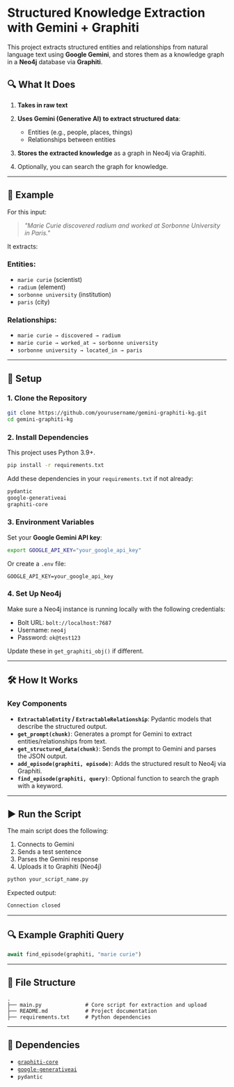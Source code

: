 

# Structured Knowledge Extraction with Gemini + Graphiti

This project extracts structured entities and relationships from natural language text using **Google Gemini**, and stores them as a knowledge graph in a **Neo4j** database via **Graphiti**.

## 🔍 What It Does

1. **Takes in raw text**
2. **Uses Gemini (Generative AI) to extract structured data**:

   * Entities (e.g., people, places, things)
   * Relationships between entities
3. **Stores the extracted knowledge** as a graph in Neo4j via Graphiti.
4. Optionally, you can search the graph for knowledge.

---

## 🧠 Example

For this input:

> *"Marie Curie discovered radium and worked at Sorbonne University in Paris."*

It extracts:

### Entities:

* `marie curie` (scientist)
* `radium` (element)
* `sorbonne university` (institution)
* `paris` (city)

### Relationships:

* `marie curie → discovered → radium`
* `marie curie → worked_at → sorbonne university`
* `sorbonne university → located_in → paris`

---

## 🚀 Setup

### 1. Clone the Repository

```bash
git clone https://github.com/yourusername/gemini-graphiti-kg.git
cd gemini-graphiti-kg
```

### 2. Install Dependencies

This project uses Python 3.9+.

```bash
pip install -r requirements.txt
```

Add these dependencies in your `requirements.txt` if not already:

```txt
pydantic
google-generativeai
graphiti-core
```

### 3. Environment Variables

Set your **Google Gemini API key**:

```bash
export GOOGLE_API_KEY="your_google_api_key"
```

Or create a `.env` file:

```env
GOOGLE_API_KEY=your_google_api_key
```

### 4. Set Up Neo4j

Make sure a Neo4j instance is running locally with the following credentials:

* Bolt URL: `bolt://localhost:7687`
* Username: `neo4j`
* Password: `ok@test123`

Update these in `get_graphiti_obj()` if different.

---

## 🛠️ How It Works

### Key Components

* **`ExtractableEntity` / `ExtractableRelationship`**: Pydantic models that describe the structured output.
* **`get_prompt(chunk)`**: Generates a prompt for Gemini to extract entities/relationships from text.
* **`get_structured_data(chunk)`**: Sends the prompt to Gemini and parses the JSON output.
* **`add_episode(graphiti, episode)`**: Adds the structured result to Neo4j via Graphiti.
* **`find_episode(graphiti, query)`**: Optional function to search the graph with a keyword.

---

## ▶️ Run the Script

The main script does the following:

1. Connects to Gemini
2. Sends a test sentence
3. Parses the Gemini response
4. Uploads it to Graphiti (Neo4j)

```bash
python your_script_name.py
```

Expected output:

```txt
Connection closed
```

---

## 🔍 Example Graphiti Query

```python
await find_episode(graphiti, "marie curie")
```

---

## 📁 File Structure

```
.
├── main.py              # Core script for extraction and upload
├── README.md            # Project documentation
├── requirements.txt     # Python dependencies
```

---

## 🧩 Dependencies

* [`graphiti-core`](https://pypi.org/project/graphiti-core/)
* [`google-generativeai`](https://pypi.org/project/google-generativeai/)
* `pydantic`

